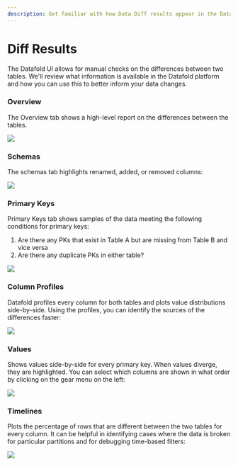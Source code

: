 ```yaml
---
description: Get familiar with how Data Diff results appear in the Datafold UI
---
```


# Diff Results

The Datafold UI allows for manual checks on the differences between two tables. We'll review what information is available in the Datafold platform and how you can use this to better inform your data changes.&#x20;

### Overview

The Overview tab shows a high-level report on the differences between the tables.

![](../../.gitbook/assets/datadiff\_101\_overview.png)

### Schemas

The schemas tab highlights renamed, added, or removed columns:

![](../../.gitbook/assets/datadiff\_101\_schemas.png)

### Primary Keys

Primary Keys tab shows samples of the data meeting the following conditions for primary keys:

1. Are there any PKs that exist in Table A but are missing from Table B and vice versa
2. Are there any duplicate PKs in either table?

![](../../.gitbook/assets/datadiff\_101\_primary\_keys.png)

### Column Profiles

Datafold profiles every column for both tables and plots value distributions side-by-side. Using the profiles, you can identify the sources of the differences faster:

![](../../.gitbook/assets/datadiff\_101\_column\_profiles.png)

### Values

Shows values side-by-side for every primary key. When values diverge, they are highlighted. You can select which columns are shown in what order by clicking on the gear menu on the left:

![](../../.gitbook/assets/datadiff\_101\_values.png)

### Timelines

Plots the percentage of rows that are different between the two tables for every column. It can be helpful in identifying cases where the data is broken for particular partitions and for debugging time-based filters:

![](../../.gitbook/assets/datadiff\_101\_timeline.png)
